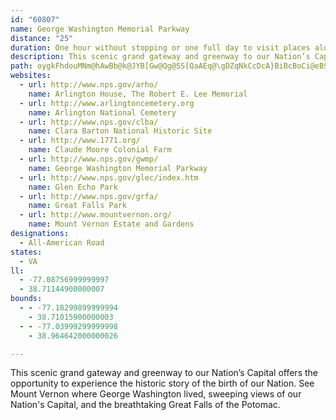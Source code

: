 ```yaml
---
id: "60807"
name: George Washington Memorial Parkway
distance: "25"
duration: One hour without stopping or one full day to visit places along the way.
description: This scenic grand gateway and greenway to our Nation’s Capital offers the opportunity to experience the historic story of the birth of our Nation. See Mount Vernon where George Washington lived, sweeping views of our Nation's Capital, and the breathtaking Great Falls of the Potomac.
path: oygkFhdouMNm@hAwBb@k@JYB[Gw@Qg@SS[QaAEq@\gDZqNkCcDcA}BiBcBoCi@eBSgAKkAIoBXiEXyAn@aBlF}JpEqHjPqUrBoEnAeE~@sGVaCPsE\aNHqNIgPW_MWiIc@{F_AoHi@qC}@yCuAmDsAmC}G_LmEuF{HiHyDsCs@_@I@cDiA_Dw@mAGcHFaESyCy@aHyDgDmAkB_@gBKgDFoB\iBf@gClAkA|@mCrCgBrC{ChGIBiAnB{DxEsCzBu@b@IRsEfAsE\qFEuCWwQgC_BM}E?aFXis@fJkDZ{CAuBSuKkCyDu@iCU}E?kCPoB\aExA_CzAaLtK_CdBcAZ}FpC{Cr@UP_BFaDSoDm@yT_FMMgK}AwE_@iCGgDFcFbAoA^wBx@}HhFwDpBYXoDd@gFLsAEcC[iGwB_J{EmJ{GwHsEwH_CgE}@gnB}VsTiC_Bg@yAQyhAgHaGLwEp@mHfCuMhGiBb@iBZoJJoCVo@RgExB{LrHsElB}Cr@gCXcFD_KkAm]{GiNsAkNKsHg@aB_@oEyAeF_CsHaGuMgOcCyBuA{@mDqAcC[qD?eBTkDxAeCdBsB~BkQ~V}ApBwDlDuO|MiCpC}BrCmDnFsBxDcEdJ_AfAwErEiF|GcAr@mD|A{GhD{BdB}AdB}AxByA~CsChLe@`AwB|B_Bt@kI~A_FxAwEfBqJpEaFxAyGfAaA\kA`Ag@p@eAxBeAzDS~AEhBHxIG`B[pDcCpMm@xDa@~IMdUKjF_@tGyA`NwAlHsAlF{@`DcDrIwFnLwElIqGzI_FlFmBfCeJnMoAxA}BdBuCxAqVzJmH~DqEfDsDhE{MfScCxCuMtMgGrH}DzF}EhImGfLsFrLwCnJuAxHa@vDk@pLc@`Es@fCuAlC_B~AiAp@sBf@oADwAE{@Q_KuCiAEyAJyAXuAn@cChBuJfImCxAeBl@wB`@sBPa`@dAsDl@wDjAyB`AgBdAkA~@{BbCmFfHcI~LaGnJuAxCsAlDqB~GwHze@eBxGgGnRm@`Ck@jEUbE@jDHfBrCjZR`F?|AOxD}A~POrC?`FN~CXjDbCzOb@nFCdCSlCaA`H
websites:
  - url: http://www.nps.gov/arho/
    name: Arlington House, The Robert E. Lee Memorial
  - url: http://www.arlingtoncemetery.org
    name: Arlington National Cemetery
  - url: http://www.nps.gov/clba/
    name: Clara Barton National Historic Site
  - url: http://www.1771.org/
    name: Claude Moore Colonial Farm
  - url: http://www.nps.gov/gwmp/
    name: George Washington Memorial Parkway
  - url: http://www.nps.gov/glec/index.htm
    name: Glen Echo Park
  - url: http://www.nps.gov/grfa/
    name: Great Falls Park
  - url: http://www.mountvernon.org/
    name: Mount Vernon Estate and Gardens
designations:
  - All-American Road
states:
  - VA
ll:
  - -77.08756999999997
  - 38.71144900000007
bounds:
  - - -77.18299899999994
    - 38.71015900000003
  - - -77.03999299999998
    - 38.964642000000026

---
```


This scenic grand gateway and greenway to our Nation’s Capital offers the opportunity to experience the historic story of the birth of our Nation. See Mount Vernon where George Washington lived, sweeping views of our Nation's Capital, and the breathtaking Great Falls of the Potomac.
